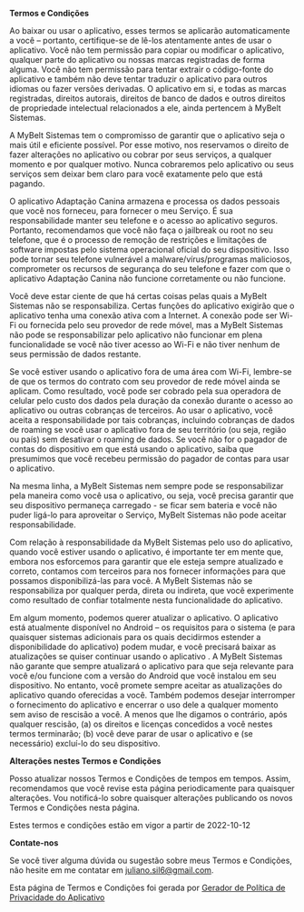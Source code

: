 **Termos e Condições**

Ao baixar ou usar o aplicativo, esses termos se aplicarão automaticamente a você – portanto, certifique-se de lê-los atentamente antes de usar o aplicativo. Você não tem permissão para copiar ou modificar o aplicativo, qualquer parte do aplicativo ou nossas marcas registradas de forma alguma. Você não tem permissão para tentar extrair o código-fonte do aplicativo e também não deve tentar traduzir o aplicativo para outros idiomas ou fazer versões derivadas. O aplicativo em si, e todas as marcas registradas, direitos autorais, direitos de banco de dados e outros direitos de propriedade intelectual relacionados a ele, ainda pertencem à MyBelt Sistemas.

A MyBelt Sistemas tem o compromisso de garantir que o aplicativo seja o mais útil e eficiente possível. Por esse motivo, nos reservamos o direito de fazer alterações no aplicativo ou cobrar por seus serviços, a qualquer momento e por qualquer motivo. Nunca cobraremos pelo aplicativo ou seus serviços sem deixar bem claro para você exatamente pelo que está pagando.

O aplicativo Adaptação Canina armazena e processa os dados pessoais que você nos forneceu, para fornecer o meu Serviço. É sua responsabilidade manter seu telefone e o acesso ao aplicativo seguros. Portanto, recomendamos que você não faça o jailbreak ou root no seu telefone, que é o processo de remoção de restrições e limitações de software impostas pelo sistema operacional oficial do seu dispositivo. Isso pode tornar seu telefone vulnerável a malware/vírus/programas maliciosos, comprometer os recursos de segurança do seu telefone e fazer com que o aplicativo Adaptação Canina não funcione corretamente ou não funcione.

Você deve estar ciente de que há certas coisas pelas quais a MyBelt Sistemas não se responsabiliza. Certas funções do aplicativo exigirão que o aplicativo tenha uma conexão ativa com a Internet. A conexão pode ser Wi-Fi ou fornecida pelo seu provedor de rede móvel, mas a MyBelt Sistemas não pode se responsabilizar pelo aplicativo não funcionar em plena funcionalidade se você não tiver acesso ao Wi-Fi e não tiver nenhum de seus permissão de dados restante.

Se você estiver usando o aplicativo fora de uma área com Wi-Fi, lembre-se de que os termos do contrato com seu provedor de rede móvel ainda se aplicam. Como resultado, você pode ser cobrado pela sua operadora de celular pelo custo dos dados pela duração da conexão durante o acesso ao aplicativo ou outras cobranças de terceiros. Ao usar o aplicativo, você aceita a responsabilidade por tais cobranças, incluindo cobranças de dados de roaming se você usar o aplicativo fora de seu território (ou seja, região ou país) sem desativar o roaming de dados. Se você não for o pagador de contas do dispositivo em que está usando o aplicativo, saiba que presumimos que você recebeu permissão do pagador de contas para usar o aplicativo.

Na mesma linha, a MyBelt Sistemas nem sempre pode se responsabilizar pela maneira como você usa o aplicativo, ou seja, você precisa garantir que seu dispositivo permaneça carregado - se ficar sem bateria e você não puder ligá-lo para aproveitar o Serviço, MyBelt Sistemas não pode aceitar responsabilidade.

Com relação à responsabilidade da MyBelt Sistemas pelo uso do aplicativo, quando você estiver usando o aplicativo, é importante ter em mente que, embora nos esforcemos para garantir que ele esteja sempre atualizado e correto, contamos com terceiros para nos fornecer informações para que possamos disponibilizá-las para você. A MyBelt Sistemas não se responsabiliza por qualquer perda, direta ou indireta, que você experimente como resultado de confiar totalmente nesta funcionalidade do aplicativo.

Em algum momento, podemos querer atualizar o aplicativo. O aplicativo está atualmente disponível no Android – os requisitos para o sistema (e para quaisquer sistemas adicionais para os quais decidirmos estender a disponibilidade do aplicativo) podem mudar, e você precisará baixar as atualizações se quiser continuar usando o aplicativo . A MyBelt Sistemas não garante que sempre atualizará o aplicativo para que seja relevante para você e/ou funcione com a versão do Android que você instalou em seu dispositivo. No entanto, você promete sempre aceitar as atualizações do aplicativo quando oferecidas a você. Também podemos desejar interromper o fornecimento do aplicativo e encerrar o uso dele a qualquer momento sem aviso de rescisão a você. A menos que lhe digamos o contrário, após qualquer rescisão, (a) os direitos e licenças concedidos a você nestes termos terminarão; (b) você deve parar de usar o aplicativo e (se necessário) excluí-lo do seu dispositivo.

**Alterações nestes Termos e Condições**

Posso atualizar nossos Termos e Condições de tempos em tempos. Assim, recomendamos que você revise esta página periodicamente para quaisquer alterações. Vou notificá-lo sobre quaisquer alterações publicando os novos Termos e Condições nesta página.

Estes termos e condições estão em vigor a partir de 2022-10-12

**Contate-nos**

Se você tiver alguma dúvida ou sugestão sobre meus Termos e Condições, não hesite em me contatar em juliano.sil6@gmail.com.

Esta página de Termos e Condições foi gerada por [Gerador de Política de Privacidade do Aplicativo](https://app-privacy-policy-generator.nisrulz.com/)
